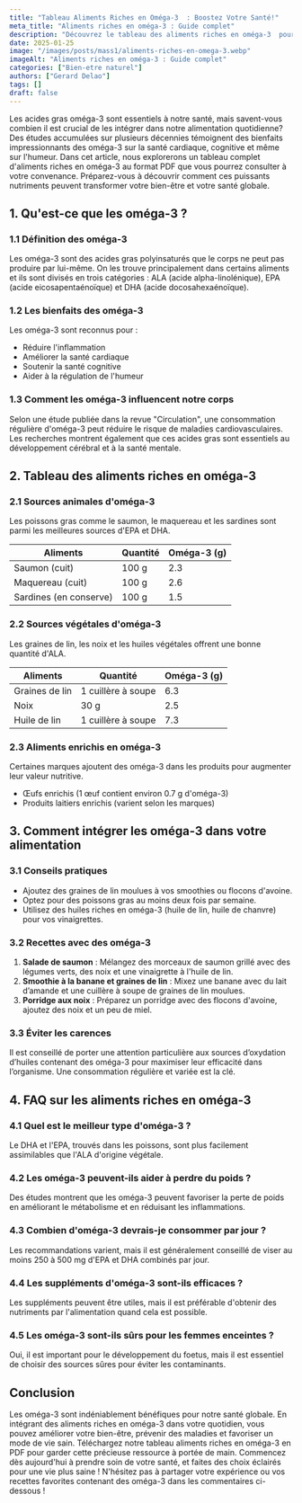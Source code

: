 ```yaml
---
title: "Tableau Aliments Riches en Oméga-3  : Boostez Votre Santé!"
meta_title: "Aliments riches en oméga-3 : Guide complet"
description: "Découvrez le tableau des aliments riches en oméga-3  pour améliorer votre santé. Apprenez les bienfaits et comment les intégrer dans votre alimentation."
date: 2025-01-25
image: "/images/posts/mass1/aliments-riches-en-omega-3.webp"
imageAlt: "Aliments riches en oméga-3 : Guide complet"
categories: ["Bien-etre naturel"]
authors: ["Gerard Delao"]
tags: []
draft: false
---
```


Les acides gras oméga-3 sont essentiels à notre santé, mais savent-vous combien il est crucial de les intégrer dans notre alimentation quotidienne? Des études accumulées sur plusieurs décennies témoignent des bienfaits impressionnants des oméga-3 sur la santé cardiaque, cognitive et même sur l'humeur. Dans cet article, nous explorerons un tableau complet d'aliments riches en oméga-3 au format PDF que vous pourrez consulter à votre convenance. Préparez-vous à découvrir comment ces puissants nutriments peuvent transformer votre bien-être et votre santé globale.

## 1. Qu'est-ce que les oméga-3 ?

### 1.1 Définition des oméga-3
Les oméga-3 sont des acides gras polyinsaturés que le corps ne peut pas produire par lui-même. On les trouve principalement dans certains aliments et ils sont divisés en trois catégories : ALA (acide alpha-linolénique), EPA (acide eicosapentaénoïque) et DHA (acide docosahexaénoïque).

### 1.2 Les bienfaits des oméga-3
Les oméga-3 sont reconnus pour :
- Réduire l'inflammation
- Améliorer la santé cardiaque
- Soutenir la santé cognitive
- Aider à la régulation de l'humeur

### 1.3 Comment les oméga-3 influencent notre corps
Selon une étude publiée dans la revue "Circulation", une consommation régulière d'oméga-3 peut réduire le risque de maladies cardiovasculaires. Les recherches montrent également que ces acides gras sont essentiels au développement cérébral et à la santé mentale.

## 2. Tableau des aliments riches en oméga-3

### 2.1 Sources animales d'oméga-3
Les poissons gras comme le saumon, le maquereau et les sardines sont parmi les meilleures sources d'EPA et DHA.

| Aliments       | Quantité    | Oméga-3 (g) |
|----------------|-------------|-------------|
| Saumon (cuit)  | 100 g       | 2.3         |
| Maquereau (cuit)| 100 g      | 2.6         |
| Sardines (en conserve)| 100 g | 1.5         |

### 2.2 Sources végétales d'oméga-3
Les graines de lin, les noix et les huiles végétales offrent une bonne quantité d'ALA.

| Aliments        | Quantité     | Oméga-3 (g) |
|-----------------|--------------|-------------|
| Graines de lin   | 1 cuillère à soupe | 6.3     |
| Noix             | 30 g         | 2.5         |
| Huile de lin     | 1 cuillère à soupe | 7.3     |

### 2.3 Aliments enrichis en oméga-3
Certaines marques ajoutent des oméga-3 dans les produits pour augmenter leur valeur nutritive.

- Œufs enrichis (1 œuf contient environ 0.7 g d'oméga-3)
- Produits laitiers enrichis (varient selon les marques)

## 3. Comment intégrer les oméga-3 dans votre alimentation

### 3.1 Conseils pratiques
- Ajoutez des graines de lin moulues à vos smoothies ou flocons d'avoine.
- Optez pour des poissons gras au moins deux fois par semaine.
- Utilisez des huiles riches en oméga-3 (huile de lin, huile de chanvre) pour vos vinaigrettes.

### 3.2 Recettes avec des oméga-3
1. **Salade de saumon** : Mélangez des morceaux de saumon grillé avec des légumes verts, des noix et une vinaigrette à l'huile de lin.
2. **Smoothie à la banane et graines de lin** : Mixez une banane avec du lait d’amande et une cuillère à soupe de graines de lin moulues.
3. **Porridge aux noix** : Préparez un porridge avec des flocons d'avoine, ajoutez des noix et un peu de miel.

### 3.3 Éviter les carences
Il est conseillé de porter une attention particulière aux sources d’oxydation d’huiles contenant des oméga-3 pour maximiser leur efficacité dans l’organisme. Une consommation régulière et variée est la clé.

## 4. FAQ sur les aliments riches en oméga-3

### 4.1 Quel est le meilleur type d'oméga-3 ?
Le DHA et l'EPA, trouvés dans les poissons, sont plus facilement assimilables que l'ALA d'origine végétale.

### 4.2 Les oméga-3 peuvent-ils aider à perdre du poids ?
Des études montrent que les oméga-3 peuvent favoriser la perte de poids en améliorant le métabolisme et en réduisant les inflammations.

### 4.3 Combien d'oméga-3 devrais-je consommer par jour ?
Les recommandations varient, mais il est généralement conseillé de viser au moins 250 à 500 mg d'EPA et DHA combinés par jour.

### 4.4 Les suppléments d'oméga-3 sont-ils efficaces ?
Les suppléments peuvent être utiles, mais il est préférable d'obtenir des nutriments par l'alimentation quand cela est possible.

### 4.5 Les oméga-3 sont-ils sûrs pour les femmes enceintes ?
Oui, il est important pour le développement du foetus, mais il est essentiel de choisir des sources sûres pour éviter les contaminants.

## Conclusion

Les oméga-3 sont indéniablement bénéfiques pour notre santé globale. En intégrant des aliments riches en oméga-3 dans votre quotidien, vous pouvez améliorer votre bien-être, prévenir des maladies et favoriser un mode de vie sain. Téléchargez notre tableau aliments riches en oméga-3 en PDF pour garder cette précieuse ressource à portée de main. Commencez dès aujourd'hui à prendre soin de votre santé, et faites des choix éclairés pour une vie plus saine ! N'hésitez pas à partager votre expérience ou vos recettes favorites contenant des oméga-3 dans les commentaires ci-dessous !


